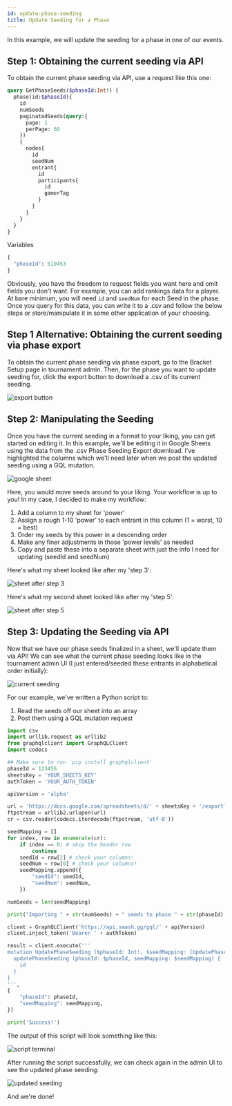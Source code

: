 ```yaml
---
id: update-phase-seeding
title: Update Seeding for a Phase
---
```


In this example, we will update the seeding for a phase in one of our events.

## Step 1: Obtaining the current seeding via API

To obtain the current phase seeding via API, use a request like this one:

```GraphQL
query GetPhaseSeeds($phaseId:Int!) {
  phase(id:$phaseId){
    id
    numSeeds
    paginatedSeeds(query:{
      page: 1
      perPage: 60
    })
    {
      nodes{
        id
        seedNum
        entrant{
          id
          participants{
            id
            gamerTag
          }
        }
      }
    }
  }
}
```

Variables

```GraphQL
{
  "phaseId": 519453
}
```

Obviously, you have the freedom to request fields you want here and omit fields you don't want.
For example, you can add rankings data for a player.
At bare minimum, you will need `id` and `seedNum` for each Seed in the phase.
Once you query for this data, you can write it to a .csv and follow the below steps
 or store/manipulate it in some other application of your choosing.

## Step 1 Alternative: Obtaining the current seeding via phase export

To obtain the current phase seeding via phase export, go to the Bracket Setup page in tournament admin.
Then, for the phase you want to update seeding for, click the export button to download a .csv of its current seeding.

![export button](https://imgur.com/plcr1y4.png)

## Step 2: Manipulating the Seeding

Once you have the current seeding in a format to your liking, you can get started on editing it.
In this example, we'll be editing it in Google Sheets using the data from the .csv Phase Seeding Export download.
I've highlighted the columns which we'll need later when we post the updated seeding using a GQL mutation.

![google sheet](https://imgur.com/p9IlAMb.png)

Here, you would move seeds around to your liking.
Your workflow is up to you!
In my case, I decided to make my workflow:
1) Add a column to my sheet for 'power'
2) Assign a rough 1-10 'power' to each entrant in this column (1 = worst, 10 = best)
3) Order my seeds by this power in a descending order
4) Make any finer adjustments in those 'power levels' as needed
5) Copy and paste these into a separate sheet with just the info I need for updating (seedId and seedNum)

Here's what my sheet looked like after my 'step 3':

![sheet after step 3](https://imgur.com/cE4271y.png)

Here's what my second sheet looked like after my 'step 5':

![sheet after step 5](https://imgur.com/YUZEkKC.png)

## Step 3: Updating the Seeding via API

Now that we have our phase seeds finalized in a sheet, we'll update them via API!
We can see what the current phase seeding looks like in the tournament admin UI
 (I just entered/seeded these entrants in alphabetical order initially):

![current seeding](https://imgur.com/Pz2E5Sa.png)

For our example, we've written a Python script to:
1) Read the seeds off our sheet into an array
2) Post them using a GQL mutation request

```Python
import csv
import urllib.request as urllib2
from graphqlclient import GraphQLClient
import codecs

## Make sure to run `pip install graphqlclient`
phaseId = 123456
sheetsKey = 'YOUR_SHEETS_KEY'
authToken = 'YOUR_AUTH_TOKEN'

apiVersion = 'alpha'

url = 'https://docs.google.com/spreadsheets/d/' + sheetsKey + '/export?format=csv'
ftpstream = urllib2.urlopen(url)
cr = csv.reader(codecs.iterdecode(ftpstream, 'utf-8'))

seedMapping = []
for index, row in enumerate(cr):
    if index == 0: # skip the header row
        continue
    seedId = row[2] # check your columns!
    seedNum = row[0] # check your columns!
    seedMapping.append({
        "seedId": seedId,
        "seedNum": seedNum,
    })

numSeeds = len(seedMapping)

print("Importing " + str(numSeeds) + " seeds to phase " + str(phaseId) + "...")

client = GraphQLClient('https://api.smash.gg/gql/' + apiVersion)
client.inject_token('Bearer ' + authToken)

result = client.execute('''
mutation UpdatePhaseSeeding ($phaseId: Int!, $seedMapping: [UpdatePhaseSeedInfo]!) {
  updatePhaseSeeding (phaseId: $phaseId, seedMapping: $seedMapping) {
    id
  }
}
''',
{
    "phaseId": phaseId,
    "seedMapping": seedMapping,
})

print('Success!')
```

The output of this script will look something like this:

![script terminal](https://imgur.com/Yk3zW4r.png)

After running the script successfully, we can check again in the admin UI to see
 the updated phase seeding:

![updated seeding](https://imgur.com/RApajkN.png)

And we're done!
